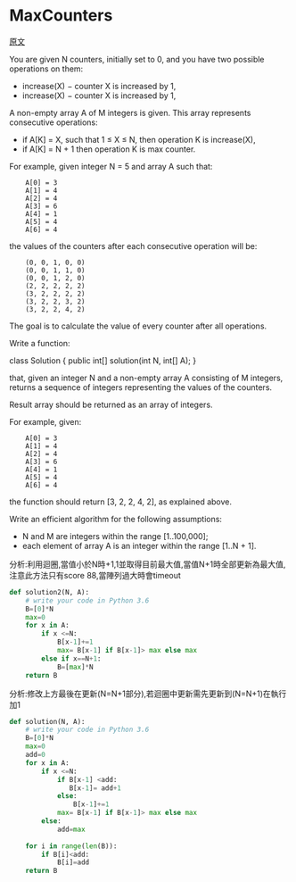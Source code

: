 # MaxCounters

<a href="https://app.codility.com/programmers/lessons/4-counting_elements/max_counters/">原文</a>

You are given N counters, initially set to 0, and you have two possible operations on them:</br>

<ul>
    <li>increase(X) − counter X is increased by 1,</li>
    <li>increase(X) − counter X is increased by 1,</li>
</ul>

A non-empty array A of M integers is given. This array represents consecutive operations:</br>

<ul>
    <li>if A[K] = X, such that 1 ≤ X ≤ N, then operation K is increase(X),</li>
    <li>if A[K] = N + 1 then operation K is max counter.</li>
</ul>


For example, given integer N = 5 and array A such that:</br>

```
    A[0] = 3
    A[1] = 4
    A[2] = 4
    A[3] = 6
    A[4] = 1
    A[5] = 4
    A[6] = 4
```
the values of the counters after each consecutive operation will be:</br>

```
    (0, 0, 1, 0, 0)
    (0, 0, 1, 1, 0)
    (0, 0, 1, 2, 0)
    (2, 2, 2, 2, 2)
    (3, 2, 2, 2, 2)
    (3, 2, 2, 3, 2)
    (3, 2, 2, 4, 2)
```    
    
The goal is to calculate the value of every counter after all operations.</br>

Write a function:</br>

class Solution { public int[] solution(int N, int[] A); }</br>

that, given an integer N and a non-empty array A consisting of M integers, returns a sequence of integers representing the values of the counters.</br>

Result array should be returned as an array of integers.</br>

For example, given:</br>
```
    A[0] = 3
    A[1] = 4
    A[2] = 4
    A[3] = 6
    A[4] = 1
    A[5] = 4
    A[6] = 4
```
the function should return [3, 2, 2, 4, 2], as explained above.</br>

Write an efficient algorithm for the following assumptions:</br>
<ul>
    <li>N and M are integers within the range [1..100,000];</li>
    <li>each element of array A is an integer within the range [1..N + 1].</li>
</ul>



分析:利用迴圈,當值小於N時+1,1並取得目前最大值,當值N+1時全部更新為最大值,注意此方法只有score 88,當陣列過大時會timeout


```python
def solution2(N, A):
    # write your code in Python 3.6    
    B=[0]*N
    max=0
    for x in A:   
        if x <=N:            
            B[x-1]+=1
            max= B[x-1] if B[x-1]> max else max
        else if x==N+1:
            B=[max]*N
    return B
```
分析:修改上方最後在更新(N=N+1部分),若迴圈中更新需先更新到(N=N+1)在執行加1

```python
def solution(N, A):
    # write your code in Python 3.6    
    B=[0]*N
    max=0
    add=0
    for x in A:   
        if x <=N:
            if B[x-1] <add:
               B[x-1]= add+1              
            else:
                B[x-1]+=1  
            max= B[x-1] if B[x-1]> max else max
        else:            
            add=max
     
    for i in range(len(B)):
        if B[i]<add:
            B[i]=add 
    return B
```



